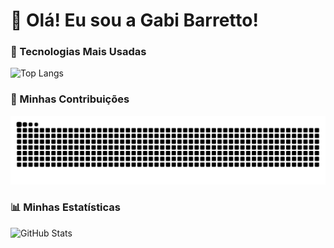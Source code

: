 # 👋 Olá! Eu sou a Gabi Barretto!

### 🚀 Tecnologias Mais Usadas
![Top Langs](https://github-readme-stats.vercel.app/api/top-langs/?username=Gabi-Barretto&layout=compact&theme=dracula)

### 🐍 Minhas Contribuições
![Snake animation](https://github.com/Gabi-Barretto/Gabi-Barretto/blob/output/snake.svg)

### 📊 Minhas Estatísticas
![GitHub Stats](https://github-readme-stats.vercel.app/api?username=Gabi-Barretto&show_icons=true&theme=radical)
